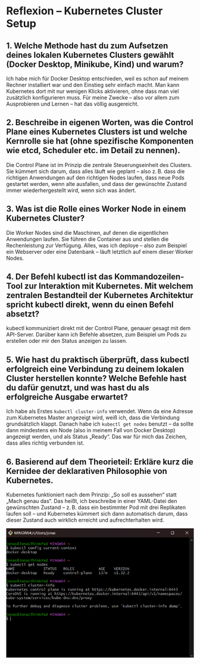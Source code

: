 # Reflexion – Kubernetes Cluster Setup

## 1. Welche Methode hast du zum Aufsetzen deines lokalen Kubernetes Clusters gewählt (Docker Desktop, Minikube, Kind) und warum?

Ich habe mich für Docker Desktop entschieden, weil es schon auf meinem Rechner installiert war und den Einstieg sehr einfach macht. Man kann Kubernetes dort mit nur wenigen Klicks aktivieren, ohne dass man viel zusätzlich konfigurieren muss. Für meine Zwecke – also vor allem zum Ausprobieren und Lernen – hat das völlig ausgereicht.

## 2. Beschreibe in eigenen Worten, was die Control Plane eines Kubernetes Clusters ist und welche Kernrolle sie hat (ohne spezifische Komponenten wie etcd, Scheduler etc. im Detail zu nennen).

Die Control Plane ist im Prinzip die zentrale Steuerungseinheit des Clusters. Sie kümmert sich darum, dass alles läuft wie geplant – also z. B. dass die richtigen Anwendungen auf den richtigen Nodes laufen, dass neue Pods gestartet werden, wenn alte ausfallen, und dass der gewünschte Zustand immer wiederhergestellt wird, wenn sich was ändert.

## 3. Was ist die Rolle eines Worker Node in einem Kubernetes Cluster?

Die Worker Nodes sind die Maschinen, auf denen die eigentlichen Anwendungen laufen. Sie führen die Container aus und stellen die Rechenleistung zur Verfügung. Alles, was ich deploye – also zum Beispiel ein Webserver oder eine Datenbank – läuft letztlich auf einem dieser Worker Nodes.

## 4. Der Befehl kubectl ist das Kommandozeilen-Tool zur Interaktion mit Kubernetes. Mit welchem zentralen Bestandteil der Kubernetes Architektur spricht kubectl direkt, wenn du einen Befehl absetzt?

kubectl kommuniziert direkt mit der Control Plane, genauer gesagt mit dem API-Server. Darüber kann ich Befehle absetzen, zum Beispiel um Pods zu erstellen oder mir den Status anzeigen zu lassen.

## 5. Wie hast du praktisch überprüft, dass kubectl erfolgreich eine Verbindung zu deinem lokalen Cluster herstellen konnte? Welche Befehle hast du dafür genutzt, und was hast du als erfolgreiche Ausgabe erwartet?

Ich habe als Erstes `kubectl cluster-info` verwendet. Wenn da eine Adresse zum Kubernetes Master angezeigt wird, weiß ich, dass die Verbindung grundsätzlich klappt. Danach habe ich `kubectl get nodes` benutzt – da sollte dann mindestens ein Node (also in meinem Fall von Docker Desktop) angezeigt werden, und als Status „Ready“. Das war für mich das Zeichen, dass alles richtig verbunden ist.

## 6. Basierend auf dem Theorieteil: Erkläre kurz die Kernidee der deklarativen Philosophie von Kubernetes.

Kubernetes funktioniert nach dem Prinzip: „So soll es aussehen“ statt „Mach genau das“. Das heißt, ich beschreibe in einer YAML-Datei den gewünschten Zustand – z. B. dass ein bestimmter Pod mit drei Replikaten laufen soll – und Kubernetes kümmert sich dann automatisch darum, dass dieser Zustand auch wirklich erreicht und aufrechterhalten wird.

![Screenshotabgabe](./kubernetes/Kubectl.png)